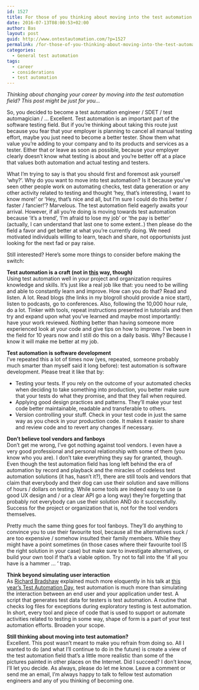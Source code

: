 ```yaml
---
id: 1527
title: For those of you thinking about moving into the test automation field
date: 2016-07-13T08:00:53+02:00
author: Bas
layout: post
guid: http://www.ontestautomation.com/?p=1527
permalink: /for-those-of-you-thinking-about-moving-into-the-test-automation-field/
categories:
  - General test automation
tags:
  - career
  - considerations
  - test automation
---
```

_Thinking about changing your career by moving into the test automation field? This post might be just for you&#8230;_

So, you decided to become a test automation engineer / SDET / test automagician / &#8230; Excellent. Test automation is an important part of the software testing field. But if you&#8217;re thinking about taking this route just because you fear that your employer is planning to cancel all manual testing effort, maybe you just need to become a better tester. Show them what value you&#8217;re adding to your company and to its products and services as a tester. Either that or leave as soon as possible, because your employer clearly doesn&#8217;t know what testing is about and you&#8217;re better off at a place that values both automation and actual testing and testers.

What I&#8217;m trying to say is that you should first and foremost ask yourself &#8216;why?&#8217;. Why do you want to move into test automation? Is it because you&#8217;ve seen other people work on automating checks, test data generation or any other activity related to testing and thought &#8216;hey, that&#8217;s interesting, I want to know more!&#8217; or &#8216;Hey, that&#8217;s nice and all, but I&#8217;m sure I could do this better / faster / fancier!&#8217;? Marvelous. The test automation field eagerly awaits your arrival. However, if all you&#8217;re doing is moving towards test automation because &#8216;it&#8217;s a trend&#8217;, &#8216;I&#8217;m afraid to lose my job&#8217; or &#8216;the pay is better&#8217; (actually, I can understand that last one to some extent..) then please do the field a favor and get better at what you&#8217;re currently doing. We need motivated individuals willing to learn, teach and share, not opportunists just looking for the next fad or pay raise.

Still interested? Here&#8217;s some more things to consider before making the switch:

**Test automation is a craft (not in <a href="http://www.imdb.com/title/tt0115963/" target="_blank">this</a> way, though)**  
Using test automation well in your project and organization requires knowledge and skills. It&#8217;s just like a real job like that: you need to be willing and able to constantly learn and improve. How can you do that? Read and listen. A lot. Read blogs (the links in my blogroll should provide a nice start), listen to podcasts, go to conferences. Also, following the 10,000 hour rule, do a lot. Tinker with tools, repeat instructions presented in tutorials and then try and expand upon what you&#8217;ve learned and maybe most importantly: have your work reviewed. Nothing better than having someone more experienced look at your code and give tips on how to improve. I&#8217;ve been in the field for 10 years now and I still do this on a daily basis. Why? Because I know it will make me better at my job.

**Test automation is software development**  
I&#8217;ve repeated this a lot of times now (yes, repeated, someone probably much smarter than myself said it long before): test automation is software development. Please treat it like that by:

  * Testing your tests. If you rely on the outcome of your automated checks when deciding to take something into production, you better make sure that your tests do what they promise, and that they fail when required.
  * Applying good design practices and patterns. They&#8217;ll make your test code better maintainable, readable and transferable to others.
  * Version controlling your stuff. Check in your test code in just the same way as you check in your production code. It makes it easier to share and review code and to revert any changes if necessary.

**Don&#8217;t believe tool vendors and fanboys**  
Don&#8217;t get me wrong, I&#8217;ve got nothing against tool vendors. I even have a very good professional and personal relationship with some of them (you know who you are). I don&#8217;t take everything they say for granted, though. Even though the test automation field has long left behind the era of automation by record and playback and the miracles of codeless test automation solutions (it has, hasn&#8217;t it?), there are still tools and vendors that claim that everybody and their dog can use their solution and save millions of hours / dollars on testing. While some tools are indeed easy to use (a good UX design and / or a clear API go a long way) they&#8217;re forgetting that probably not everybody can use their solution AND do it successfully. Success for the project or organization that is, not for the tool vendors themselves.

Pretty much the same thing goes for tool fanboys. They&#8217;ll do anything to convince you to use their favourite tool, because all the alternatives suck / are too expensive / somehow insulted their family members. While they might have a point sometimes (in those cases where their favourite tool IS the right solution in your case) but make sure to investigate alternatives, or build your own tool if that&#8217;s a viable option. Try not to fall into the &#8216;if all you have is a hammer &#8230; &#8216; trap.

**Think beyond simulating user interaction**  
As <a href="http://www.thefriendlytester.co.uk/" target="_blank">Richard Bradshaw</a> explained much more eloquently in his talk at <a href="http://www.ontestautomation.com/review-test-automation-day-2016/" target="_blank">this year&#8217;s Test Automation Day</a>, test automation is much more than simulating the interaction between an end user and your application under test. A script that generates test data for testers is test automation. A routine that checks log files for exceptions during exploratory testing is test automation. In short, every tool and piece of code that is used to support or automate activities related to testing in some way, shape of form is a part of your test automation efforts. Broaden your scope.

**Still thinking about moving into test automation?**  
Excellent. This post wasn&#8217;t meant to make you refrain from doing so. All I wanted to do (and what I&#8217;ll continue to do in the future) is create a view of the test automation field that&#8217;s a little more realistic than some of the pictures painted in other places on the Internet. Did I succeed? I don&#8217;t know, I&#8217;ll let you decide. As always, please do let me know. Leave a comment or send me an email, I&#8217;m always happy to talk to fellow test automation engineers and any of you thinking of becoming one.